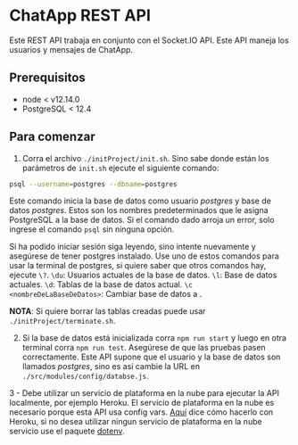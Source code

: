 # ChatApp REST API

Este REST API trabaja en conjunto con el Socket.IO API. Este API maneja
los usuarios y mensajes de ChatApp.

## Prerequisitos
- node < v12.14.0
- PostgreSQL < 12.4

## Para comenzar
1. Corra el archivo ``./initProject/init.sh``. Sino sabe donde están los
parámetros de ``init.sh`` ejecute el siguiente comando:

```bash
psql --username=postgres --dbname=postgres
```

Este comando inicia la base de datos como usuario _postgres_ y base de datos
_postgres_. Estos son los nombres predeterminados que le asigna PostgreSQL a la
base de datos. Si el comando dado arroja un error, solo ingrese el comando
``psql`` sin ninguna opción.

Si ha podido iniciar sesión siga leyendo, sino intente nuevamente y asegúrese
de tener postgres instalado. Use uno de estos comandos para usar la terminal
de postgres, si quiere saber que otros comandos hay, ejecute ``\?``.
``\du``: Usuarios actuales de la base de datos.
``\l``: Base de datos actuales.
``\d``: Tablas de la base de datos actual.
``\c <nombreDeLaBaseDeDatos>``: Cambiar base de datos a <nombreDeLaBaseDeDatos>.

**NOTA**: Si quiere borrar las tablas creadas puede usar ``./initProject/terminate.sh``.

2. Si la base de datos está inicializada corra ``npm run start`` y luego en
otra terminal corra ``npm run test``. Asegúrese de que las pruebas pasen
correctamente. Este API supone que el usuario y la base de datos son llamados
_postgres_, sino es así cambie la URL en ``./src/modules/config/databse.js``.

3 - Debe utilizar un servicio de plataforma en la nube para ejecutar la API
localmente, por ejemplo Heroku. El servicio de plataforma en la nube es
necesario porque esta API usa config vars. [Aquí](https://devcenter.heroku.com/articles/getting-started-with-nodejs#run-the-app-locally)
dice cómo hacerlo con Heroku, si no desea utilizar ningun servicio de plataforma
en la nube servicio use el paquete [dotenv](https://www.npmjs.com/package/dotenv).

